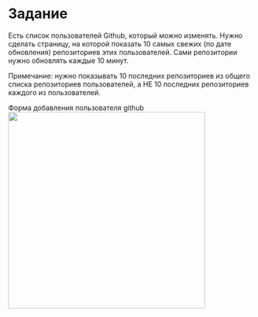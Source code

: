 <h1>Задание</h1>
Есть список пользователей Github, который можно изменять. Нужно сделать страницу, на которой показать 10 самых свежих (по дате обновления) репозиториев этих пользователей. Сами репозитории нужно обновлять каждые 10 минут.

Примечание: нужно показывать 10 последних репозиториев из общего списка репозиториев пользователей, а НЕ 10 последних репозиториев каждого из пользователей. 

Форма добавления пользователя github
<img src="https://github.com/maxim246/github_fresh_repositories/readme-images/image1.png" width=400></img>